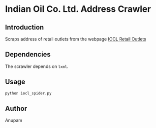 Indian Oil Co. Ltd. Address Crawler
===================================

Introduction
------------

Scraps address of retail outlets from the webpage [IOCL Retail Outlets](https://www.iocl.com/Retails.aspx)

Dependencies
------------

The scrawler depends on ``lxml``.

Usage
-----

```sh
python iocl_spider.py
```

Author
------

Anupam